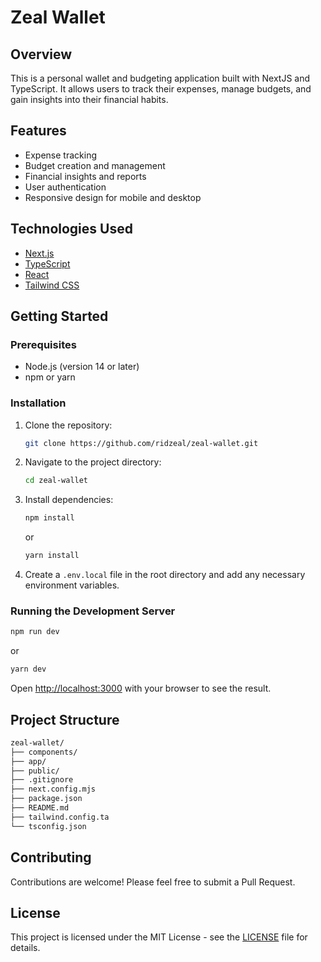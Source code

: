 # Zeal Wallet

## Overview

This is a personal wallet and budgeting application built with NextJS and TypeScript. It allows users to track their expenses, manage budgets, and gain insights into their financial habits.

## Features

- Expense tracking
- Budget creation and management
- Financial insights and reports
- User authentication
- Responsive design for mobile and desktop

## Technologies Used

- [Next.js](https://nextjs.org/)
- [TypeScript](https://www.typescriptlang.org/)
- [React](https://reactjs.org/)
- [Tailwind CSS](https://tailwindcss.com/)

## Getting Started

### Prerequisites

- Node.js (version 14 or later)
- npm or yarn

### Installation

1. Clone the repository:

   ```bash
   git clone https://github.com/ridzeal/zeal-wallet.git
   ```

2. Navigate to the project directory:

   ```bash
   cd zeal-wallet
   ```

3. Install dependencies:

   ```bash
   npm install
   ```

   or

   ```bash
   yarn install
   ```

4. Create a `.env.local` file in the root directory and add any necessary environment variables.

### Running the Development Server

```bash
npm run dev
```

or

```bash
yarn dev
```

Open [http://localhost:3000](http://localhost:3000) with your browser to see the result.

## Project Structure

```bash
zeal-wallet/
├── components/
├── app/
├── public/
├── .gitignore
├── next.config.mjs
├── package.json
├── README.md
├── tailwind.config.ta
└── tsconfig.json
```

## Contributing

Contributions are welcome! Please feel free to submit a Pull Request.

## License

This project is licensed under the MIT License - see the [LICENSE](LICENSE) file for details.
